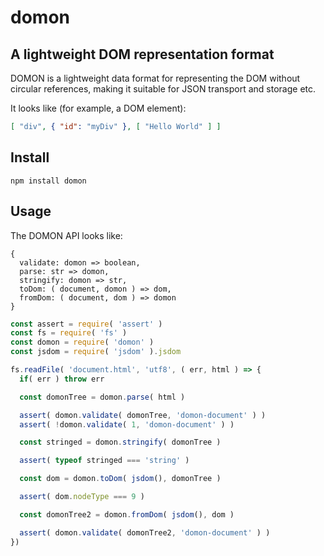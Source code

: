 # domon

## A lightweight DOM representation format

DOMON is a lightweight data format for representing the DOM without circular
references, making it suitable for JSON transport and storage etc.

It looks like (for example, a DOM element):

```json
[ "div", { "id": "myDiv" }, [ "Hello World" ] ]
```

## Install

`npm install domon`

## Usage

The DOMON API looks like:

```
{
  validate: domon => boolean,
  parse: str => domon,
  stringify: domon => str,
  toDom: ( document, domon ) => dom,
  fromDom: ( document, dom ) => domon
}
```

```javascript
const assert = require( 'assert' )
const fs = require( 'fs' )
const domon = require( 'domon' )
const jsdom = require( 'jsdom' ).jsdom

fs.readFile( 'document.html', 'utf8', ( err, html ) => {
  if( err ) throw err

  const domonTree = domon.parse( html )

  assert( domon.validate( domonTree, 'domon-document' ) )
  assert( !domon.validate( 1, 'domon-document' ) )

  const stringed = domon.stringify( domonTree )

  assert( typeof stringed === 'string' )

  const dom = domon.toDom( jsdom(), domonTree )

  assert( dom.nodeType === 9 )

  const domonTree2 = domon.fromDom( jsdom(), dom )

  assert( domon.validate( domonTree2, 'domon-document' ) )
})
```

